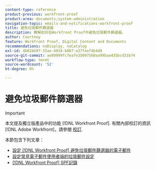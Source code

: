 ```yaml
---
content-type: reference
product-previous: workfront-proof
product-area: documents;system-administration
navigation-topic: emails-and-notifications-workfront-proof
title: 避免垃圾郵件篩選器
description: 瞭解如何在Workfront Proof中避免垃圾郵件篩選器。
author: Courtney
feature: Workfront Proof, Digital Content and Documents
recommendations: noDisplay, noCatalog
exl-id: 4b01bb97-33ae-4034-b087-a37feef4b4d9
source-git-commit: ae80999fc7ea7e35097560aa99baa435bcd31b74
workflow-type: tm+mt
source-wordcount: '52'
ht-degree: 0%

---
```


# 避免垃圾郵件篩選器

>[!IMPORTANT]
>
>本文提及獨立版產品中的功能 [!DNL Workfront Proof]. 有關內部校訂的資訊 [!DNL Adobe Workfront]，請參閱 [校訂](../../../review-and-approve-work/proofing/proofing.md).

本節包含下列文章：

* [設定 [!DNL Workfront Proof] 避免垃圾郵件篩選器的電子郵件](../../../workfront-proof/wp-emailsntfctns/avoiding-spam-filters/configure-wp-emails-avoid-spam-filters.md)
* [設定常見電子郵件使用者端的垃圾郵件設定](../../../workfront-proof/wp-emailsntfctns/avoiding-spam-filters/configure-spam-settings-clients.md)
* [[!DNL Workfront Proof] SPF記錄](../../../workfront-proof/wp-emailsntfctns/avoiding-spam-filters/wp-spf-records.md)
